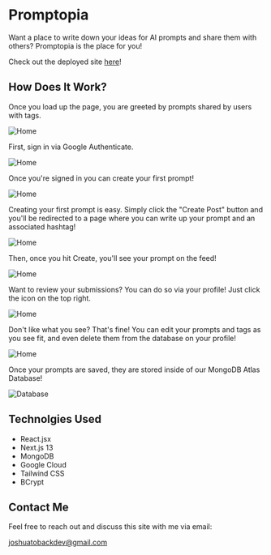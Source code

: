 # Promptopia

Want a place to write down your ideas for AI prompts and share them with others? Promptopia is the place for you!

Check out the deployed site [here](https://promptopia-ystep5fb9-joshuatoback.vercel.app/)!

## How Does It Work?

Once you load up the page, you are greeted by prompts shared by users with tags.

![Home](/public/assets/images/PromptHome.png)

First, sign in via Google Authenticate.

![Home](/public/assets/images/PrompSignIn.png)

Once you're signed in you can create your first prompt! 

![Home](/public/assets/images/PromptHomeSignedIn.png)

Creating your first prompt is easy. Simply click the "Create Post" button and you'll be redirected to a page where you can write up your prompt and an associated hashtag! 

![Home](/public/assets/images/PromptCreate.png)

Then, once you hit Create, you'll see your prompt on the feed! 

![Home](/public/assets/images/PromptCreated.png)

Want to review your submissions? You can do so via your profile! Just click the icon on the top right.

![Home](public\assets\images\Profile.png)

Don't like what you see? That's fine! You can edit your prompts and tags as you see fit, and even delete them from the database on your profile! 

![Home](public\assets\images\Edit.png)

Once your prompts are saved, they are stored inside of our MongoDB Atlas Database! 

![Database](public/assets/images/Database.png)


## Technolgies Used

- React.jsx
- Next.js 13 
- MongoDB
- Google Cloud
- Tailwind CSS
- BCrypt

## Contact Me

Feel free to reach out and discuss this site with me via email:

joshuatobackdev@gmail.com
